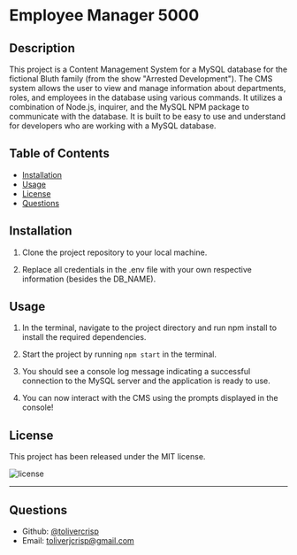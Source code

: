 # Employee Manager 5000

## Description

This project is a Content Management System for a MySQL database for the fictional Bluth family (from the show "Arrested Development"). The CMS system allows the user to view and manage information about departments, roles, and employees in the database using various commands. It utilizes a combination of Node.js, inquirer, and the MySQL NPM package to communicate with the database. It is built to be easy to use and understand for developers who are working with a MySQL database.
  
## Table of Contents
  - [Installation](#installation)
  - [Usage](#usage)
  - [License](#license)
  - [Questions](#questions)
 

## Installation

1. Clone the project repository to your local machine.

2. Replace all credentials in the .env file with your own respective information (besides the DB_NAME).


## Usage

1. In the terminal, navigate to the project directory and run npm install to install the required dependencies.

2. Start the project by running `npm start` in the terminal.

3. You should see a console log message indicating a successful connection to the MySQL server and the application is ready to use.

4. You can now interact with the CMS using the prompts displayed in the console!

## License

This project has been released under the MIT license. 

![license](https://img.shields.io/static/v1?label=License&message=MIT&color=blue)

---

## Questions

  - Github: [@tolivercrisp](https://github.com/tolivercrisp)
  - Email: [toliverjcrisp@gmail.com](mailto:toliverjcrisp@gmail.com)

